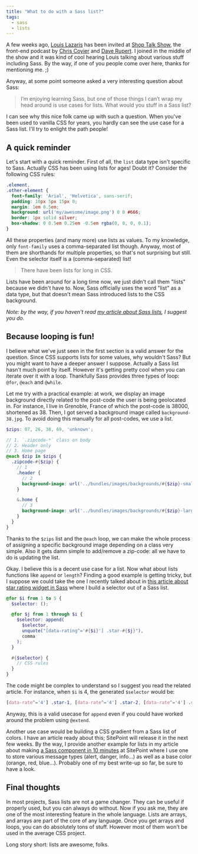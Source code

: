 ```yaml
---
title: "What to do with a Sass list?"
tags:
  - sass
  - lists
---
```


A few weeks ago, [Louis Lazaris](https://twitter.com/ImpressiveWebs) has been invited at [Shop Talk Show](https://shoptalkshow.com/episodes/103-louis-lazaris/), the front-end podcast by [Chris Coyier](https://twitter.com/chriscoyier) and [Dave Rupert](https://twitter.com/davatron5000). I joined in the middle of the show and it was kind of cool hearing Louis talking about various stuff including Sass. By the way, if one of you people come over here, thanks for mentioning me. ;)

Anyway, at some point someone asked a very interesting question about Sass:

> I’m enjoying learning Sass, but one of those things I can’t wrap my head around is use cases for lists. What would you stuff in a Sass list?

I can see why this nice folk came up with such a question. When you've been used to vanilla CSS for years, you hardly can see the use case for a Sass list. I'll try to enlight the path people!

## A quick reminder

Let's start with a quick reminder. First of all, the `list` data type isn't specific to Sass. Actually CSS has been using lists for ages! Doubt it? Consider the following CSS rules:

```css
.element,
.other-element {
  font-family: 'Arial', 'Helvetica', sans-serif;
  padding: 10px 5px 15px 0;
  margin: 1em 0.5em;
  background: url('my/awesome/image.png') 0 0 #666;
  border: 1px solid silver;
  box-shadow: 0 0.5em 0.25em -0.5em rgba(0, 0, 0, 0.1);
}
```

All these properties (and many more) use lists as values. To my knowledge, only `font-family` uses a comma-separated list though. Anyway, most of them are shorthands for multiple properties, so that's not surprising but still. Even the selector itself is a (comma-separated) list!

> There have been lists for long in CSS.

Lists have been around for a long time now, we just didn't call them "lists" because we didn't have to. Now, Sass officially uses the word "list" as a data type, but that doesn't mean Sass introduced lists to the CSS background.

_Note: by the way, if you haven't read [my article about Sass lists](https://hugogiraudel.com/2013/07/15/understanding-sass-lists/), I suggest you do._

## Because looping is fun!

I believe what we've just seen in the first section is a valid answer for the question. Since CSS supports lists for some values, why wouldn't Sass? But you might want to have a deeper answer I suppose. Actually a Sass list hasn't much point by itself. However it's getting pretty cool when you can iterate over it with a loop. Thankfully Sass provides three types of loop: `@for`, `@each` and `@while`.

Let me try with a practical example: at work, we display an image background directly related to the post-code the user is being geolocated in. For instance, I live in Grenoble, France of which the post-code is 38000, shortened as 38. Then, I got served a background image called `background-38.jpg`. To avoid doing this manually for all post-codes, we use a list.

```scss
$zips: 07, 26, 38, 69, 'unknown';

// 1. `.zipcode-*` class on body
// 2. Header only
// 3. Home page
@each $zip in $zips {
  .zipcode-#{$zip} {
    // 1
    .header {
      // 2
      background-image: url('../bundles/images/backgrounds/#{$zip}-small.jpg');
    }

    &.home {
      // 3
      background-image: url('../bundles/images/backgrounds/#{$zip}-large.jpg');
    }
  }
}
```

Thanks to the `$zips` list and the `@each` loop, we can make the whole process of assigning a specific background image depending on a class very simple. Also it gets damn simple to add/remove a zip-code: all we have to do is updating the list.

Okay. I believe this is a decent use case for a list. Now what about lists functions like `append` or `length`? Finding a good example is getting tricky, but I suppose we could take the one I recently talked about in [this article about star rating widget in Sass](https://hugogiraudel.com/2014/02/24/star-rating-system-with-sass/) where I build a selector out of a Sass list.

```scss
@for $i from 1 to 5 {
  $selector: ();

  @for $j from 1 through $i {
    $selector: append(
      $selector,
      unquote("[data-rating^='#{$i}'] .star-#{$j}"),
      comma
    );
  }

  #{$selector} {
    // CSS rules
  }
}
```

The code might be complex to understand so I suggest you read the related article. For instance, when `$i` is 4, the generated `$selector` would be:

```scss
[data-rate^='4'] .star-1, [data-rate^='4'] .star-2, [data-rate^='4'] .star-3, [data-rate^='4'] .star-4 { … }
```

Anyway, this is a valid usecase for `append` even if you could have worked around the problem using `@extend`.

Another use case would be building a CSS gradient from a Sass list of colors. I have an article ready about this; SitePoint will release it in the next few weeks. By the way, I provide another example for lists in my article about making [a Sass component in 10 minutes](https://www.sitepoint.com/sass-component-10-minutes/) at SitePoint where I use one to store various message types (alert, danger, info…) as well as a base color (orange, red, blue…). Probably one of my best write-up so far, be sure to have a look.

## Final thoughts

In most projects, Sass lists are not a game changer. They can be useful if properly used, but you can always do without. Now if you ask me, they are one of the most interesting feature in the whole language. Lists are arrays, and arrays are part of the core of any language. Once you get arrays and loops, you can do absolutely tons of stuff. However most of them won't be used in the average CSS project.

Long story short: lists are awesome, folks.
